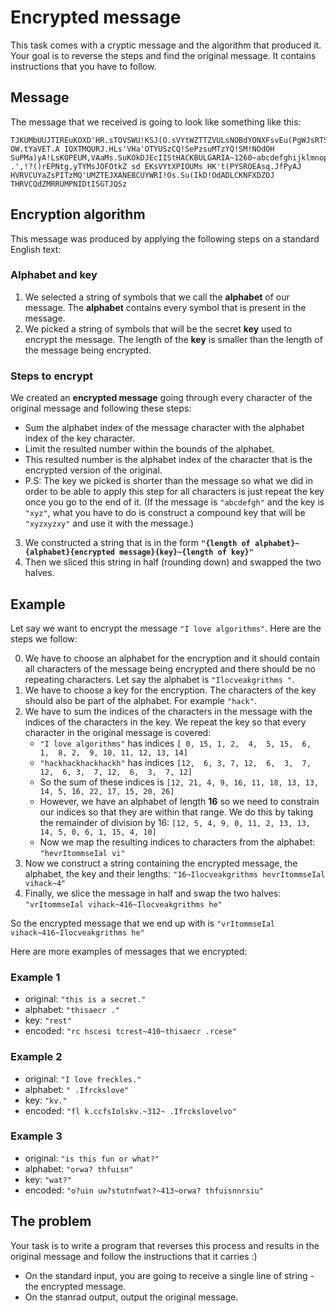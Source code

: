 # Encrypted message

This task comes with a cryptic message and the algorithm that produced it. Your goal is to reverse the steps and find the original message. It contains instructions that you have to follow.

## Message

The message that we received is going to look like something like this:

```
TJKUMbUUJTIREuKOXD'HR.sTOVSWU!KSJ(O.sVYtWZTTZVULsNOBdYONXFsvEu(PgWJsRTSVsYKOfDZOJSNVWu(IU!yAaMs?OW.tYaVET.A IQXTMQURJ.HLs'VHa'OTYUSzCQ!SePzsuMTzYQ!SM!NOdOH SuPMa)yA!LsKOPEUM,VAaMs.SuKOkDJEcIIStHACKBULGARIA~1260~abcdefghijklmnopqrstuvwxyzABCDEFGHIJKLMNOPQRSTUVWXYZ .',!?()rEPNtg,yTYMsJOFOtkZ sd EKsVYtXPIOUMs HK't(PYSROEAsq.JfPyAJ HVRVCUYaZsPITzMQ'UMZTEJXANEBCUYWRI!Os.Su(IkD!OdADLCKNFXDZOJ THRVCQdZMRRUMPNIDtISGTJQSz
```

## Encryption algorithm

This message was produced by applying the following steps on a standard English text:

### Alphabet and key

1. We selected a string of symbols that we call the **alphabet** of our message. The **alphabet** contains every symbol that is present in the message.
2. We picked a string of symbols that will be the secret **key** used to encrypt the message. The length of the **key** is smaller than the length of the message being encrypted.

### Steps to encrypt

We created an **encrypted message** going through every character of the original message and following these steps:

* Sum the alphabet index of the message character with the alphabet index of the key character.
* Limit the resulted number within the bounds of the alphabet.
* This resulted number is the alphabet index of the character that is the encrypted version of the original.
* P.S: The key we picked is shorter than the message so what we did in order to be able to apply this step for all characters is just repeat the key once you go to the end of it. (If the message is `"abcdefgh"` and the key is `"xyz"`, what you have to do is construct a compound key that will be `"xyzxyzxy"` and use it with the message.)
3. We constructed a string that is in the form **`"{length of alphabet}~{alphabet}{encrypted message}{key}~{length of key}"`**
4. Then we sliced this string in half (rounding down) and swapped the two halves.

## Example

Let say we want to encrypt the message `"I love algorithms"`. Here are the steps we follow:

0. We have to choose an alphabet for the encryption and it should contain all characters of the message being encrypted and there should be no repeating characters. Let say the alphabet is `"Ilocveakgrithms "`.
1. We have to choose a key for the encryption. The characters of the key should also be part of the alphabet. For example `"hack"`.
2. We have to sum the indices of the characters in the message with the indices of the characters in the key. We repeat the key so that every character in the original message is covered:
    * `"I love algorithms"` has indices `[ 0, 15, 1, 2,  4,  5, 15,  6,  1,  8, 2,  9, 10, 11, 12, 13, 14]`
    * `"hackhackhackhackh"` has indices `[12,  6, 3, 7, 12,  6,  3,  7, 12,  6, 3,  7, 12,  6,  3,  7, 12]`
    * So the sum of these indices is  `[12, 21, 4, 9, 16, 11, 18, 13, 13, 14, 5, 16, 22, 17, 15, 20, 26]`
    * However, we have an alphabet of length **16** so we need to constrain our indices so that they are within that range. We do this by taking the remainder of division by 16: `[12, 5, 4, 9, 0, 11, 2, 13, 13, 14, 5, 0, 6, 1, 15, 4, 10]`
    * Now we map the resulting indices to characters from the alphabet: `"hevrItommseIal vi"`
3. Now we construct a string containing the encrypted message, the alphabet, the key and their lengths: `"16~Ilocveakgrithms hevrItommseIal vihack~4"`
4. Finally, we slice the message in half and swap the two halves: `"vrItommseIal vihack~416~Ilocveakgrithms he"`

So the encrypted message that we end up with is `"vrItommseIal vihack~416~Ilocveakgrithms he"`

Here are more examples of messages that we encrypted:

### Example 1

* original: `"this is a secret."`
* alphabet: `"thisaecr ."`
* key: `"rest"`
* encoded: `"rc hscesi tcrest~410~thisaecr .rcese"`

### Example 2

* original: `"I love freckles."`
* alphabet: `" .Ifrckslove"`
* key: `"kv."`
* encoded: `"fl k.ccfsIolskv.~312~ .Ifrckslovelvo"`

### Example 3

* original: `"is this fun or what?"`
* alphabet: `"orwa? thfuisn"`
* key: `"wat?"`
* encoded: `"o?uin uw?stutnfwat?~413~orwa? thfuisnnrsiu"`

## The problem

Your task is to write a program that reverses this process and results in the original message and follow the instructions that it carries :)

* On the standard input, you are going to receive a single line of string - the encrypted message.
* On the stanrad output, output the original message.

